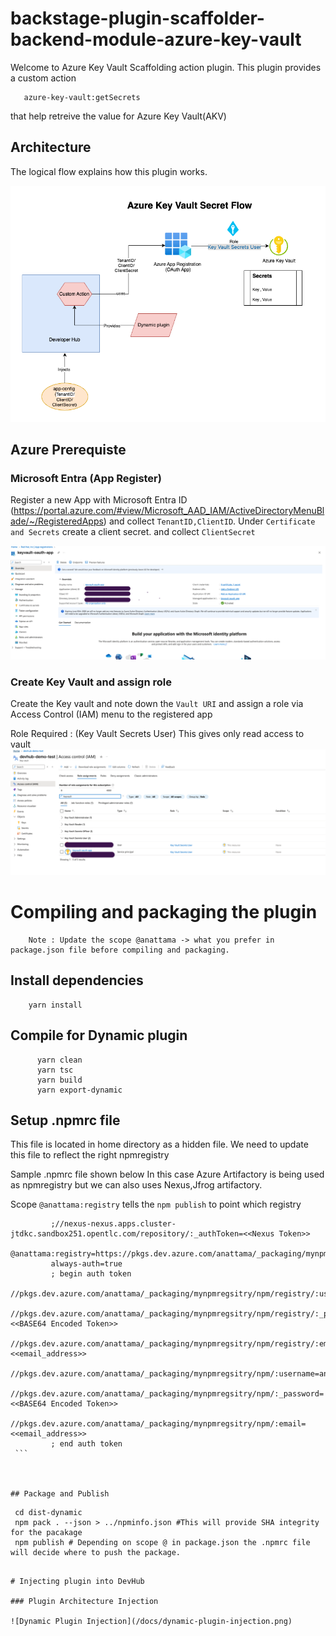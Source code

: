 # backstage-plugin-scaffolder-backend-module-azure-key-vault

Welcome to Azure Key Vault Scaffolding action plugin. This plugin provides a custom action 
```
   azure-key-vault:getSecrets
``` 
that help retreive the value for Azure Key Vault(AKV) 

## Architecture

The logical flow explains how this plugin works.

![Architecture](/docs/azure-key-vault.png)

## Azure Prerequiste

### Microsoft Entra (App Register)

Register a new App with Microsoft Entra ID (https://portal.azure.com/#view/Microsoft_AAD_IAM/ActiveDirectoryMenuBlade/~/RegisteredApps) and collect `TenantID,ClientID`. Under `Certificate and Secrets` create a client secret. and collect `ClientSecret`

![Oauth App](/docs/azure-oauth-app-registration.png)

### Create Key Vault and assign role

Create the Key vault and note down the `Vault URI` and assign a role via Access Control (IAM) menu to the registered app


Role Required : (Key Vault Secrets User) This gives only read access to vault
![Assign Role](/docs/azure-register-app-assign-role.png)

# Compiling and packaging the plugin

```
    Note : Update the scope @anattama -> what you prefer in package.json file before compiling and packaging.
```    
## Install dependencies

```
    yarn install
```    

## Compile for Dynamic plugin
```
      yarn clean
      yarn tsc
      yarn build
      yarn export-dynamic
```

## Setup .npmrc file
   This file is located in home directory as a hidden file. We need to update this file to reflect the right npmregistry

   Sample .npmrc file shown below In this case Azure Artifactory is being used as npmregistry but we can also uses Nexus,Jfrog artifactory.

   Scope `@anattama:registry` tells the `npm publish` to point which registry

   ```
            ;//nexus-nexus.apps.cluster-jtdkc.sandbox251.opentlc.com/repository/:_authToken=<<Nexus Token>>
            @anattama:registry=https://pkgs.dev.azure.com/anattama/_packaging/mynpmregsitry/npm/registry/
            always-auth=true
            ; begin auth token
            //pkgs.dev.azure.com/anattama/_packaging/mynpmregsitry/npm/registry/:username=anattama
            //pkgs.dev.azure.com/anattama/_packaging/mynpmregsitry/npm/registry/:_password=<<BASE64 Encoded Token>>
            //pkgs.dev.azure.com/anattama/_packaging/mynpmregsitry/npm/registry/:email=<<email_address>>
            //pkgs.dev.azure.com/anattama/_packaging/mynpmregsitry/npm/:username=anattama
            //pkgs.dev.azure.com/anattama/_packaging/mynpmregsitry/npm/:_password=<<BASE64 Encoded Token>>
            //pkgs.dev.azure.com/anattama/_packaging/mynpmregsitry/npm/:email=<<email_address>>
            ; end auth token
    ```        



## Package and Publish 

```
     cd dist-dynamic
     npm pack . --json > ../npminfo.json #This will provide SHA integrity for the pacakage
     npm publish # Depending on scope @ in package.json the .npmrc file will decide where to push the package.
```

# Injecting plugin into DevHub

### Plugin Architecture Injection
      
![Dynamic Plugin Injection](/docs/dynamic-plugin-injection.png)


